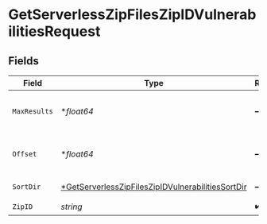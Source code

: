 # GetServerlessZipFilesZipIDVulnerabilitiesRequest


## Fields

| Field                                                                                                                            | Type                                                                                                                             | Required                                                                                                                         | Description                                                                                                                      |
| -------------------------------------------------------------------------------------------------------------------------------- | -------------------------------------------------------------------------------------------------------------------------------- | -------------------------------------------------------------------------------------------------------------------------------- | -------------------------------------------------------------------------------------------------------------------------------- |
| `MaxResults`                                                                                                                     | **float64*                                                                                                                       | :heavy_minus_sign:                                                                                                               | The number of entries to return (pagination)                                                                                     |
| `Offset`                                                                                                                         | **float64*                                                                                                                       | :heavy_minus_sign:                                                                                                               | Return entries from this offset (pagination)                                                                                     |
| `SortDir`                                                                                                                        | [*GetServerlessZipFilesZipIDVulnerabilitiesSortDir](../../models/operations/getserverlesszipfileszipidvulnerabilitiessortdir.md) | :heavy_minus_sign:                                                                                                               | sorting direction                                                                                                                |
| `ZipID`                                                                                                                          | *string*                                                                                                                         | :heavy_check_mark:                                                                                                               | N/A                                                                                                                              |